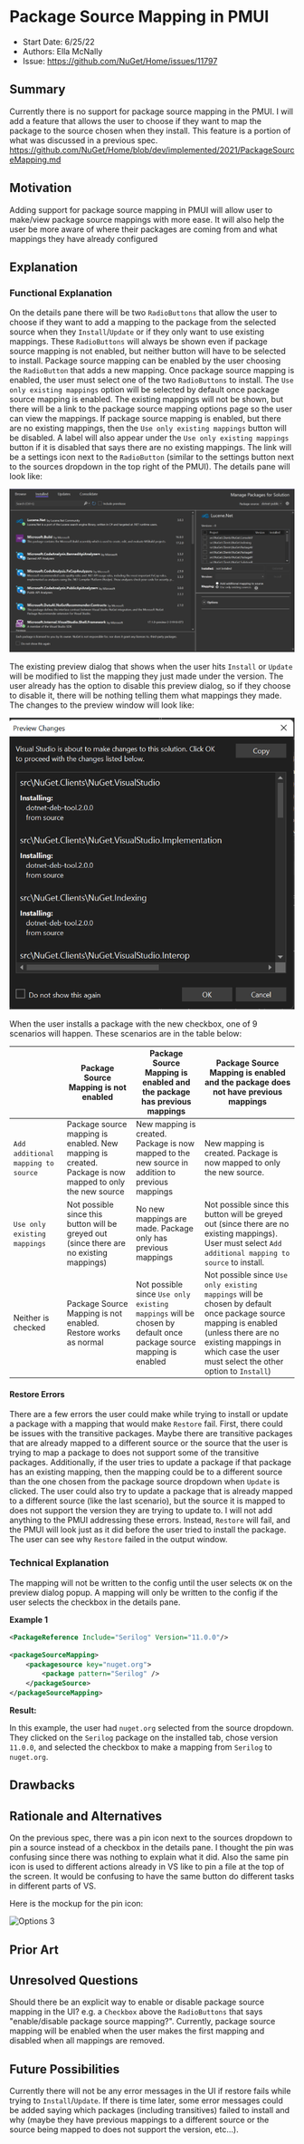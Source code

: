 # Package Source Mapping in PMUI 
* Start Date: 6/25/22
* Authors: Ella McNally
* Issue: https://github.com/NuGet/Home/issues/11797

## Summary

Currently there is no support for package source mapping in the PMUI. I will add a feature that allows the user to choose if they want to map the package to the source chosen when they install. This feature is a portion of what was discussed in a previous spec. https://github.com/NuGet/Home/blob/dev/implemented/2021/PackageSourceMapping.md

## Motivation

Adding support for package source mapping in PMUI will allow user to make/view package source mappings with more ease. It will also help the user be more aware of where their packages are coming from and what mappings they have already configured

## Explanation

### Functional Explanation

On the details pane there will be two `RadioButtons` that allow the user to choose if they want to add a mapping to the package from the selected source when they `Install`/`Update` or if they only want to use existing mappings. These `RadioButtons` will always be shown even if package source mapping is not enabled, but neither button will have to be selected to install. Package source mapping can be enabled by the user choosing the `RadioButton` that adds a new mapping. Once package source mapping is enabled, the user must select one of the two `RadioButtons` to install. The `Use only existing mappings` option will be selected by default once package source mapping is enabled. The existing mappings will not be shown, but there will be a link to the package source mapping options page so the user can view the mappings. If package source mapping is enabled, but there are no existing mappings, then the `Use only existing mappings` button will be disabled. A label will also appear under the `Use only existing mappings` button if it is disabled that says there are no existing mappings. The link will be a settings icon next to the `RadioButton` (similar to the settings button next to the sources dropdown in the top right of the PMUI). The details pane will look like:

![PMUI 1](../../meta/resources/PackageSourceMapping/PMUI_details_pane.png)
 
The existing preview dialog that shows when the user hits `Install` or `Update` will be modified to list the mapping they just made under the version. The user already has the option to disable this preview dialog, so if they choose to disable it, there will be nothing telling them what mappings they made. The changes to the preview window will look like:

![PMUI 2](../../meta/resources/PackageSourceMapping/PMUI_preview.png)

When the user installs a package with the new checkbox, one of 9 scenarios will happen. These scenarios are in the table below:

| |Package Source Mapping is not enabled | Package Source Mapping is enabled and the package has previous mappings | Package Source Mapping is enabled and the package does not have previous mappings |
|---|---|---|---|
|`Add additional mapping to source` | Package source mapping is enabled. New mapping is created. Package is now mapped to only the new source| New mapping is created. Package is now mapped to the new source in addition to previous mappings | New mapping is created. Package is now mapped to only the new source.|
|`Use only existing mappings` | Not possible since this button will be greyed out (since there are no existing mappings)| No new mappings are made. Package only has previous mappings| Not possible since this button will be greyed out (since there are no existing mappings). User must select `Add additional mapping to source` to install. |
|Neither is checked| Package Source Mapping is not enabled. Restore works as normal | Not possible since `Use only existing mappings` will be chosen by default once package source mapping is enabled| Not possible since `Use only existing mappings` will be chosen by default once package source mapping is enabled (unless there are no existing mappings in which case the user must select the other option to `Install`)|


#### Restore Errors

There are a few errors the user could make while trying to install or update a package with a mapping that would make `Restore` fail. First, there could be issues with the transitive packages. Maybe there are transitive packages that are already mapped to a different source or the source that the user is trying to map a package to does not support some of the transitive packages. Additionally, if the user tries to update a package if that package has an existing mapping, then the mapping could be to a different source than the one chosen from the package source dropdown when `Update` is clicked. The user could also try to update a package that is already mapped to a different source (like the last scenario), but the source it is mapped to does not support the version they are trying to update to. I will not add anything to the PMUI addressing these errors. Instead, `Restore` will fail, and the PMUI will look just as it did before the user tried to install the package. The user can see why `Restore` failed in the output window. 


### Technical Explanation

The mapping will not be written to the config until the user selects `OK` on the preview dialog popup. A mapping will only be written to the config if the user selects the checkbox in the details pane.

**Example 1** 

```xml
<PackageReference Include="Serilog" Version="11.0.0"/>
```

```xml
<packageSourceMapping>
    <packagesource key="nuget.org">
        <package pattern="Serilog" />
    </packageSource>
</packageSourceMapping>
```

**Result:**

In this example, the user had `nuget.org` selected from the source dropdown. They clicked on the `Serilog` package on the installed tab, chose version `11.0.0`, and selected the checkbox to make a mapping from `Serilog` to `nuget.org`.

## Drawbacks

## Rationale and Alternatives

On the previous spec, there was a pin icon next to the sources dropdown to pin a source instead of a checkbox in the details pane. I thought the pin was confusing since there was nothing to explain what it did. Also the same pin icon is used to different actions already in VS like to pin a file at the top of the screen. It would be confusing to have the same button do different tasks in different parts of VS.

Here is the mockup for the pin icon:

![Options 3](../../meta/resources/PackageSourceMapping/VS.png)

## Prior Art

## Unresolved Questions

Should there be an explicit way to enable or disable package source mapping in the UI? e.g. a `Checkbox` above the `RadioButtons` that says "enable/disable package source mapping?". Currently, package source mapping will be enabled when the user makes the first mapping and disabled when all mappings are removed. 

## Future Possibilities 

Currently there will not be any error messages in the UI if restore fails while trying to `Install`/`Update`. If there is time later, some error messages could be added saying which packages (including transitives) failed to install and why (maybe they have previous mappings to a different source or the source being mapped to does not support the version, etc...).